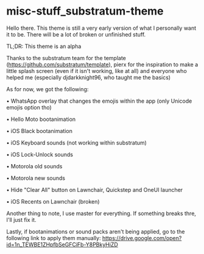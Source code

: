 # misc-stuff_substratum-theme
Hello there. This theme is still a very early version of what I personally want it to be. There will be a lot of broken or unfinished stuff.

TL;DR: This theme is an alpha

Thanks to the substratum team for the template (https://github.com/substratum/template), pierx for the inspiration to make a little splash screen (even if it isn't working, like at all) and everyone who helped me (especially djdarkknight96, who taught me the basics)

As for now, we got the following:

• WhatsApp overlay that changes the emojis within the app (only Unicode emojis option tho)

• Hello Moto bootanimation

• iOS Black bootanimation

• iOS Keyboard sounds (not working within substratum)

• iOS Lock-Unlock sounds

• Motorola old sounds

• Motorola new sounds

• Hide "Clear All" button on Lawnchair, Quickstep and OneUI launcher

• iOS Recents on Lawnchair (broken)

Another thing to note, I use master for everything. If something breaks thre, I'll just fix it.

Lastly, if bootanimations or sound packs aren't being applied, go to the following link to apply them manually:
https://drive.google.com/open?id=1n_TEWBE1ZHpfbSeGFCiFb-Y8PBkyHiZD
